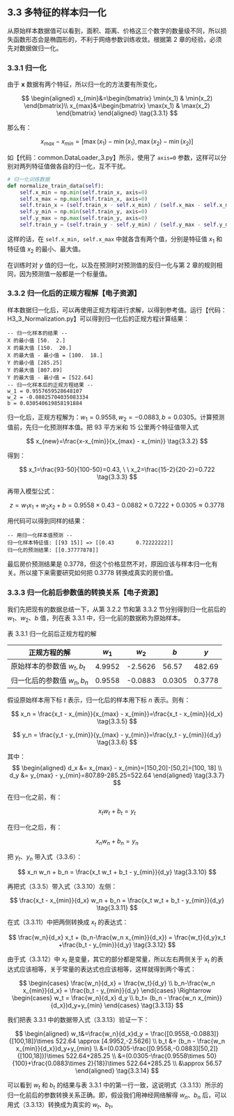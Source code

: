 
## 3.3 多特征的样本归一化

从原始样本数据值可以看到，面积、距离、价格这三个数字的数量级不同，所以损失函数形态会是椭圆形的，不利于网络参数训练收敛。根据第 2 章的经验，必须先对数据做归一化。

### 3.3.1 归一化

由于 $\mathbf x$ 数据有两个特征，所以归一化的方法要有所变化，

$$
\begin{aligned}
x_{min}&=\begin{bmatrix} \min(x_1) & \min(x_2) \end{bmatrix}\\
x_{max}&=\begin{bmatrix} \max(x_1) & \max(x_2) \end{bmatrix}
\end{aligned}
\tag{3.3.1}
$$

那么有：

$$
x_{max} - x_{min} = [\max(x_1)-\min(x_1), \max(x_2) - \min(x_2)]
\tag{3.3.2}
$$

如【代码：common.DataLoader_3.py】所示，使用了 `axis=0` 参数，这样可以分别对两列特征值做各自的归一化，互不干扰。

```python
# 归一化训练数据
def normalize_train_data(self):
    self.x_min = np.min(self.train_x, axis=0)
    self.x_max = np.max(self.train_x, axis=0)
    self.train_x = (self.train_x - self.x_min) / (self.x_max - self.x_min)
    self.y_min = np.min(self.train_y, axis=0)
    self.y_max = np.max(self.train_y, axis=0)
    self.train_y = (self.train_y - self.y_min) / (self.y_max - self.y_min)
```

这样的话，在 `self.x_min, self.x_max` 中就各含有两个值，分别是特征值 $x_1$ 和特征值 $x_2$ 的最小、最大值。

在训练时对 $y$ 值的归一化，以及在预测时对预测值的反归一化与第 2 章的规则相同，因为预测值一般都是一个标量值。

### 3.3.2 归一化后的正规方程解【电子资源】

样本数据归一化后，可以再使用正规方程进行求解，以得到参考值。运行【代码：H3_3_Normalization.py】可以得到归一化后的正规方程计算结果：

```
-- 归一化样本的结果 --
X 的最小值 [50.  2.]
X 的最大值 [150.  20.]
X 的最大值 - 最小值 = [100.  18.]
Y 的最小值 [285.25]
Y 的最大值 [807.89]
Y 的最大值 - 最小值 = [522.64]
-- 归一化样本后的正规方程结果 --
w_1 = 0.9557659528648107
w_2 = -0.08825704035083334
b = 0.030540619858191884
```
归一化后，正规方程解为：$w_1=0.9558, w_2=-0.0883, b=0.0305$。计算预测值前，先归一化预测样本值。把 93 平方米和 15 公里两个特征值带入式

$$
x_{new}=\frac{x-x_{min}}{x_{max} - x_{min}}
\tag{3.3.2}
$$

得到：

$$
x_1=\frac{93-50}{100-50}=0.43, \ \ x_2=\frac{15-2}{20-2}=0.722
\tag{3.3.3}
$$

再带入模型公式：

$$
z = w_1 x_1 + w_2 x_2 + b = 0.9558 \times 0.43 -0.0882 \times 0.7222 + 0.0305 \approx 0.3778
\tag{3.3.4}
$$

用代码可以得到同样的结果：

```
-- 用归一化样本值预测 --
归一化样本特征值: [[93 15]] => [[0.43       0.72222222]]
归一化的预测结果: [[0.37777878]]
```
最后房价预测结果是 0.3778，但这个价格显然不对，原因应该与样本归一化有关。所以接下来需要研究如何把 0.3778 转换成真实的房价值。

### 3.3.3 归一化前后参数值的转换关系【电子资源】

我们先把现有的数据总结一下，从第 3.2.2 节和第 3.3.2 节分别得到归一化前后的 $w_1、w_2、b$ 值，列在表 3.3.1 中，归一化前的数据称为原始样本。

表 3.3.1 归一化前后正规方程的解

|正规方程的解|$w_1$|$w_2$|$b$|$y$|
|-|-|-|-|-|
|原始样本的参数值 $w_t,b_t$|4.9952|-2.5626|56.57|482.69|
|归一化后的参数值 $w_n,b_n$|0.9558|-0.0883|0.0305|0.3778|


假设原始样本用下标 $t$ 表示，归一化后的样本用下标 $n$ 表示。则有：

$$
x_n = \frac{x_t - x_{min}}{x_{max} - x_{min}}=\frac{x_t - x_{min}}{d_x} 
\tag{3.3.5}
$$

$$
y_n = \frac{y_t - y_{min}}{y_{max} - y_{min}}=\frac{y_t - y_{min}}{d_y} 
\tag{3.3.6}
$$

其中：
$$
\begin{aligned}
d_x &= x_{max} - x_{min}=[150,20]-[50,2]=[100, 18] \\
d_y &= y_{max} - y_{min}=807.89-285.25=522.64
\end{aligned}
\tag{3.3.7}
$$

在归一化之前，有：

$$
x_t w_t + b_t = y_t 
\tag{3.3.8}
$$

在归一化之后，有：

$$
x_n w_n + b_n=y_n 
\tag{3.3.9}
$$

把 $y_t、y_n$ 带入式（3.3.6）：

$$
x_n w_n + b_n = \frac{x_t w_t + b_t - y_{min}}{d_y} 
\tag{3.3.10}
$$

再把式（3.3.5）带入式（3.3.10）左侧：

$$
\frac{x_t - x_{min}}{d_x} w_n + b_n = \frac{x_t w_t + b_t - y_{min}}{d_y} 
\tag{3.3.11}
$$

在式（3.3.11）中把两侧转换成 $x_t$ 的表达式：

$$
\frac{w_n}{d_x} x_t + (b_n-\frac{w_n x_{min}}{d_x}) = \frac{w_t}{d_y}x_t +\frac{b_t - y_{min}}{d_y} 
\tag{3.3.12}
$$

由于式（3.3.12）中 $x_t$ 是变量，其它的部分都是常量，所以左右两侧关于 $x_t$ 的表达式应该相等，关于常量的表达式也应该相等，这样就得到两个等式：

$$
\begin{cases}
\frac{w_n}{d_x} = \frac{w_t}{d_y}
\\
b_n-\frac{w_n x_{min}}{d_x} = \frac{b_t - y_{min}}{d_y}
\end{cases}
\Rightarrow
\begin{cases}
w_t = \frac{w_n}{d_x} d_y
\\
b_t= (b_n - \frac{w_n x_{min}}{d_x})d_y+y_{min}
\end{cases}
\tag{3.3.13}
$$

我们把表 3.3.1 中的数据带入式（3.3.13）验证一下：

$$
\begin{aligned}
w_t&=\frac{w_n}{d_x}d_y = \frac{[0.9558,-0.0883]}{[100,18]}\times 522.64 \approx [4.9952,-2.5626]
\\
b_t &= (b_n - \frac{w_n x_{min}}{d_x})d_y+y_{min}
\\
&=(0.0305-\frac{[0.9558,-0.0883][50,2]}{[100,18]})\times 522.64+285.25
\\
&=(0.0305-\frac{0.9558\times 50}{100}+\frac{0.0883\times 2}{18})\times 522.64+285.25 
\\
&\approx 56.57
\end{aligned}
\tag{3.3.14}
$$

可以看到 $w_t$ 和 $b_t$ 的结果与表 3.3.1 中的第一行一致，这说明式（3.3.13）所示的归一化前后的参数转换关系正确。即，假设我们用神经网络解得 $w_n、b_n$ 后，可以用式（3.3.13）转换成为真实的 $w_t、b_t$。

